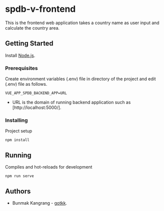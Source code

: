 # spdb-v-frontend
This is the frontend web application takes a country name as user input and calculate the country area.

## Getting Started
Install [Node.js](https://nodejs.org/en/).

### Prerequisites
Create environment variables (.env) file in directory of the project and edit (.env) file as follows.
```
VUE_APP_SPDB_BACKEND_APP=URL
```
* URL is the domain of running backend application such as [http://localhost:5000/]. 

### Installing
Project setup
```
npm install
```

## Running
Compiles and hot-reloads for development
```
npm run serve
```

## Authors
* Bunmak Kangrang - [gotkk](https://github.com/gotkk).